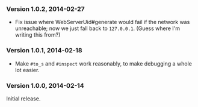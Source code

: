 ### Version 1.0.2, 2014-02-27

* Fix issue where WebServerUid#generate would fail if the network was unreachable; now we just fall back to
  `127.0.0.1`. (Guess where I'm writing this from?)

### Version 1.0.1, 2014-02-18

* Make `#to_s` and `#inspect` work reasonably, to make debugging a whole lot easier.

### Version 1.0.0, 2014-02-14

Initial release.
